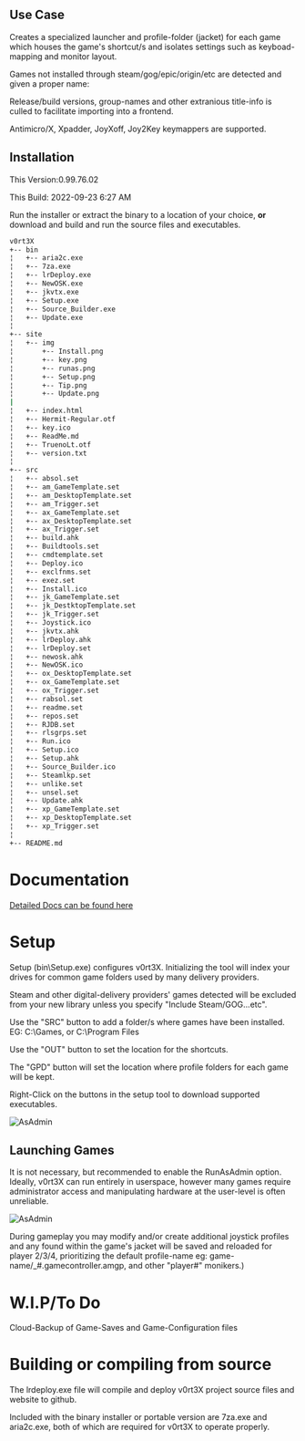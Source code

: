 ## Use Case

Creates a specialized launcher and profile-folder (jacket) for each game which houses the game's shortcut/s and isolates settings such as keyboad-mapping and monitor layout.

Games not installed through steam/gog/epic/origin/etc are detected and given a proper name:

Release/build versions, group-names and other extranious title-info is culled to facilitate importing into a frontend.

Antimicro/X, Xpadder, JoyXoff, Joy2Key keymappers are supported.


## Installation
This Version:0.99.76.02

This Build: 2022-09-23 6:27 AM

Run the installer or extract the binary to a location of your choice, **or** download and build and run the source files and executables.
```sh
v0rt3X
+-- bin
¦   +-- aria2c.exe
¦   +-- 7za.exe
¦   +-- lrDeploy.exe
¦   +-- NewOSK.exe
¦   +-- jkvtx.exe
¦   +-- Setup.exe
¦   +-- Source_Builder.exe
¦   +-- Update.exe
¦
+-- site
¦   +-- img
¦       +-- Install.png
¦       +-- key.png
¦       +-- runas.png
¦       +-- Setup.png
¦       +-- Tip.png
¦       +-- Update.png
|
¦   +-- index.html
¦   +-- Hermit-Regular.otf
¦   +-- key.ico
¦   +-- ReadMe.md
¦   +-- TruenoLt.otf
¦   +-- version.txt
¦
+-- src
¦   +-- absol.set
¦   +-- am_GameTemplate.set
¦   +-- am_DesktopTemplate.set
¦   +-- am_Trigger.set
¦   +-- ax_GameTemplate.set
¦   +-- ax_DesktopTemplate.set
¦   +-- ax_Trigger.set
¦   +-- build.ahk
¦   +-- Buildtools.set
¦   +-- cmdtemplate.set
¦   +-- Deploy.ico
¦   +-- exclfnms.set
¦   +-- exez.set
¦   +-- Install.ico
¦   +-- jk_GameTemplate.set
¦   +-- jk_DestktopTemplate.set
¦   +-- jk_Trigger.set
¦   +-- Joystick.ico
¦   +-- jkvtx.ahk
¦   +-- lrDeploy.ahk
¦   +-- lrDeploy.set
¦   +-- newosk.ahk
¦   +-- NewOSK.ico
¦   +-- ox_DesktopTemplate.set
¦   +-- ox_GameTemplate.set
¦   +-- ox_Trigger.set
¦   +-- rabsol.set
¦   +-- readme.set
¦   +-- repos.set
¦   +-- RJDB.set
¦   +-- rlsgrps.set
¦   +-- Run.ico
¦   +-- Setup.ico
¦   +-- Setup.ahk
¦   +-- Source_Builder.ico
¦   +-- Steamlkp.set
¦   +-- unlike.set
¦   +-- unsel.set
¦   +-- Update.ahk
¦   +-- xp_GameTemplate.set
¦   +-- xp_DesktopTemplate.set
¦   +-- xp_Trigger.set
¦
+-- README.md
```
# Documentation

[Detailed Docs can be found here](https://oldtools.github.io/v0rt3X)

# Setup

Setup (bin\Setup.exe) configures v0rt3X. Initializing the tool will index your drives for common game folders used by many delivery providers.

Steam and other digital-delivery providers' games detected will be excluded from your new library unless you specify "Include Steam/GOG...etc".

Use the "SRC" button to add a folder/s where games have been installed. EG: C:\Games, or C:\Program Files

Use the "OUT" button to set the location for the shortcuts.

The "GPD" button will set the location where profile folders for each game will be kept.

Right-Click on the buttons in the setup tool to download supported executables.

![AsAdmin](https://oldtools.github.io/v0rt3X/img/Setup.png)

## Launching Games

It is not necessary, but recommended to enable the RunAsAdmin option.
Ideally, v0rt3X can run entirely in userspace, however many games require administrator access and manipulating hardware at the user-level is often unreliable.

![AsAdmin](https://oldtools.github.io/v0rt3X/runas.png)

During gameplay you may modify and/or create additional joystick profiles and any found within the game's jacket will be saved and reloaded for player 2/3/4, prioritizing the default profile-name eg: game-name/_#.gamecontroller.amgp, and other "player#" monikers.)

# W.I.P/To Do

Cloud-Backup of Game-Saves and Game-Configuration files


# Building or compiling from source

The lrdeploy.exe file will compile and deploy v0rt3X project source files and website to github.

Included with the binary installer or portable version are 7za.exe and aria2c.exe, both of which are required for v0rt3X to operate properly.
